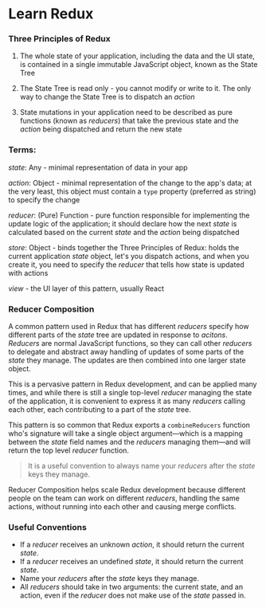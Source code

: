 # Learn Redux

### Three Principles of Redux

1. The whole state of your application, including the data and the UI state, is
contained in a single immutable JavaScript object, known as the State Tree

2. The State Tree is read only - you cannot modify or write to it. The only way to
change the State Tree is to dispatch an *action*

3. State mutations in your application need to be described as pure functions
(known as *reducers*) that take the previous state and the *action* being
dispatched and return the new state

### Terms:

*state*: Any - minimal representation of data in your app

*action*: Object - minimal representation of the change to the app's data; at
the very least, this object must contain a `type` property (preferred as string)
to specify the change

*reducer*: (Pure) Function - pure function responsible for implementing the
update logic of the application; it should declare how the next *state* is
calculated based on the current *state* and the *action* being dispatched

*store*: Object - binds together the Three Principles of Redux: holds the
current application *state* object, let's you dispatch actions, and when you
create it, you need to specify the *reducer* that tells how state is updated
with actions

*view* - the UI layer of this pattern, usually React

### Reducer Composition

A common pattern used in Redux that has different *reducers* specify how
different parts of the *state* tree are updated in response to *acitons*.
*Reducers* are normal JavaScript functions, so they can call other *reducers*
to delegate and abstract away handling of updates of some parts of the *state*
they manage. The updates are then combined into one larger state object.

This is a pervasive pattern in Redux development, and can be applied many times,
and while there is still a single top-level *reducer* managing the state of the
application, it is convenient to express it as many *reducers* calling each
other, each contributing to a part of the *state* tree.

This pattern is so common that Redux exports a `combineReducers` function who's
signature will take a single object argument—which is a mapping between the
*state* field names and the *reducers* managing them—and will return the top
level *reducer* function.

> It is a useful convention to always name your *reducers* after the *state*
> keys they manage.

Reducer Composition helps scale Redux development because different people on
the team can work on different *reducers*, handling the same actions, without
running into each other and causing merge conflicts.

### Useful Conventions

- If a *reducer* receives an unknown *action*, it should return the current *state*.
- If a *reducer* receives an undefined *state*, it should return the current *state*.
- Name your *reducers* after the *state* keys they manage.
- All *reducers* should take in two arguments: the current state, and an action,
    even if the *reducer* does not make use of the *state* passed in.
